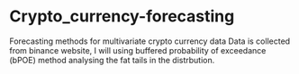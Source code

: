 # Crypto_currency-forecasting
Forecasting methods for multivariate crypto currency data
Data is collected from binance website, I will using buffered probability of exceedance (bPOE) method analysing the fat tails in the distrbution.
